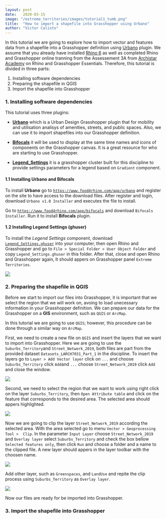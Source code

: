 ```yaml
---
layout: post
date:   2020-03-15
image: "/extreme_territories/images/tutorial1_tumb.png"
title:  "How to import a shapefile into Grasshopper using Urbano"
author: "Victor Calixto"
---
```


In this tutorial we are going to explore how to import vector and features data from a shapefile into a Grasshopper definition using [Urbano](https://www.food4rhino.com/app/urbano) plugin. We assume that you already have installed [Rhino 6](https://www.rhino3d.com/download) as well as completed Rhino and Grasshopper online tranning from the Assessement 3A from [Archistar Academy](https://academy.archistar.ai/) on Rhino and Grasshopper Essentials.
Therefore, this tutorial is divided in three parts:

1. Installing software dependencies 
1. Preparing the shapefile in QGIS
1. Import the shapefile into Grasshopper

### 1. Installing software dependencies 

This tutorial uses three plugins:

* **[Urbano](https://www.food4rhino.com/app/urbano)** which is a Urban Design Grasshopper plugin that for mobility and utilisation analisys of amenities, streets, and public spaces. Also, we can use it to import shapefiles into our Grasshopper definition.

* **[Bifocals](https://www.food4rhino.com/app/bifocals)** it will be used to display at the same time names and icons of components on the Grasshopper canvas. It is a great resource for who are starting to use Grasshopper.

* **[Legend_Settings](https://github.com/archtutorials-adelaide/extreme_territories/raw/master/assets/Legend_Settings.ghuser)** it is a grasshopper cluster built for this discipline to provide settings parameters for a legend based on `Gradient` component.

#### 1.1 Installing Urbano and Bifocals

To install **Urbano** go to [`https://www.food4rhino.com/app/urbano`](https://www.food4rhino.com/app/urbano) and register on the site to have access to the download files. After register and login, download `Urbano v1.0 Installer` and executes the file to install.

Go to [`https://www.food4rhino.com/app/bifocals`](https://www.food4rhino.com/app/bifocals) and download `Bifocals Installer`. Run it to install **Bifocals** plugin.

#### 1.2 Installing Legend Settings (ghuser)

To install the *Legend Settings* component, download [`Legend_Settings.ghuser`](https://github.com/archtutorials-adelaide/extreme_territories/raw/master/assets/Legend_Settings.ghuser) into your computer, then open Rhino and Grasshopper and go to `File > Special Folder > User Object Folder` and copy `Legend_Settings.ghuser` in this folder. After that, close and open Rhino and Grasshopper again, It should appers on Grasshopper panel `Extreme Territories`.

![](/extreme_territories/images/install_legend.gif?raw=true)

### 2. Preparing the shapefile in QGIS

Before we start to import our files into Grasshopper, it is important that we select the region that we will work on, avoing  to load unecessary information in your Grasshopper definition. We can prepare our data for the Grasshopper on a **GIS** environment, such as `QGIS` or `ArcMap`.  

In this tutorial we are going to use `QGIS`; however, this procedure can be done through a similar way on `ArcMap`.

First, we need to create a new file on `QGIS` and insert the layers that we want to import into Grasshopper. Here we are going to use the `Suburbs_Territory`and `Street_Network_2019`, both files are part from the provided dataset `Datasets_LARCH7031_Part_1` in the discipline. To insert the layers go to `Layer > Add Vector layer` click on `...` and choose `Suburbs_Territory` click `Add`and `...` choose `Street_Network_2019` click `Add` and close the window.

![](/extreme_territories/images/insert_layers.gif?raw=true)

Second, we need to select the region that we want to work using right click on the layer `Suburbs_Territory`, then  `Open Attribute table` and click on the feature that corresponds to the desired area. The selected area should appers highlighted.

![](/extreme_territories/images/select_attribute.gif?raw=true)


Now we are going to clip the layer `Street_Network_2019` according the selected area. With the area selected go to menu `Vector > Geoprocessing Tool >  Clip`. In the parameter `Input Layer` choose `Street_Network_2019` and `Overlay layer` select `Suburbs_Territory` and check the box bellow `Selected features only`, then click `Run` and choose a folder and a name to the clipped file. A new layer should appers in the layer toolbar with the choosen name.

![](/extreme_territories/images/clip_gemetry.gif?raw=true)

Add other layer, such as `Greenspaces`, and `LandUse` and repite the clip process using `Suburbs_Territory` as `Overlay layer`.

![](/extreme_territories/images/clipped_geometries.gif?raw=true)

Now our files are ready for be imported into Grasshopper.


### 3. Import the shapefile into Grasshopper


